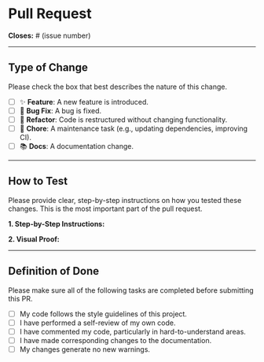 # Pull Request

**Closes:** # (issue number)

---

## Type of Change

Please check the box that best describes the nature of this change.

- [ ] ✨ **Feature**: A new feature is introduced.
- [ ] 🐞 **Bug Fix**: A bug is fixed.
- [ ] 🔨 **Refactor**: Code is restructured without changing functionality.
- [ ] 🧹 **Chore**: A maintenance task (e.g., updating dependencies, improving CI).
- [ ] 📚 **Docs**: A documentation change.

---

## How to Test

Please provide clear, step-by-step instructions on how you tested these changes. This is the most important part of the pull request.

**1. Step-by-Step Instructions:**

**2. Visual Proof:**

---

## Definition of Done

Please make sure all of the following tasks are completed before submitting this PR.

- [ ] My code follows the style guidelines of this project.
- [ ] I have performed a self-review of my own code.
- [ ] I have commented my code, particularly in hard-to-understand areas.
- [ ] I have made corresponding changes to the documentation.
- [ ] My changes generate no new warnings.
